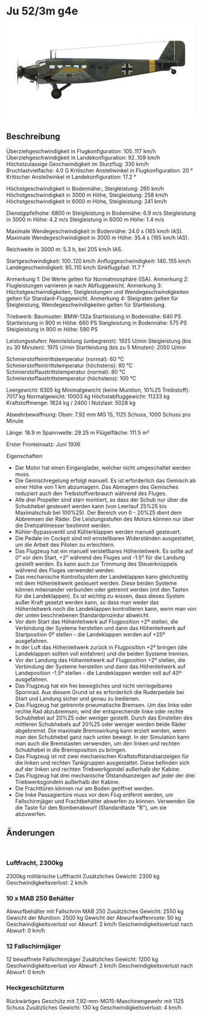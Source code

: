 ﻿# Ju 52/3m g4e

![ju523mg4e](../images/ju523mg4e.png)

## Beschreibung

Überziehgeschwindigkeit in Flugkonfiguration: 105..117 km/h
Überziehgeschwindigkeit in Landekonfiguration: 92..109 km/h
Höchstzulassige Geschwindigkeit im Sturzflug: 330 km/h
Bruchlastvielfache: 4.0 G
Kritischer Anstellwinkel in Flugkonfiguration: 20 °
Kritischer Anstellwinkel in Landekonfiguration: 17.2 °

Höchstgeschwindigkeit in Bodennähe:, Steigleistung: 260 km/h
Höchstgeschwindigkeit in 3000 m Höhe, Steigleistung: 258 km/h
Höchstgeschwindigkeit in 6000 m Höhe, Steigleistung: 241 km/h

Dienstgipfelhohe: 6800 m
Steigleistung in Bodennähe: 6.9 m/s
Steigleistung in 3000 m Höhe: 4.2 m/s
Steigleistung in 6000 m Höhe: 1.4 m/s

Maximale Wendegeschwindigkeit in Bodennähe: 24.0 s (165 km/h IAS).
Maximale Wendegeschwindigkeit in 3000 m Höhe: 35.4 s (165 km/h IAS).

Reichweite in 3000 m: 5.3 h, bei 205 km/h IAS.

Startgeschwindigkeit: 100..120 km/h
Anfluggeschwindigkeit: 140..155 km/h
Landegeschwindigkeit: 95..110 km/h
Sinkflugpfad: 11.7 °

Anmerkung 1: Die Werte gelten für Normatmosphäre (ISA).
Anmerkung 2: Flugleistungen varrieren je nach Abfluggewicht.
Anmerkung 3: Höchstgeschwindigkeiten, Steigleistungen und Wendegeschwindigkeiten gelten für Standard-Fluggewicht.
Anmerkung 4: Steigraten gelten für Steigleistung, Wendegeschwindigkeiten gelten für Startleistung.

Triebwerk:
Baumuster: BMW-132a
Startleistung in Bodennähe: 640 PS
Startleistung in 900 m Höhe: 660 PS
Steigleistung in Bodennähe: 575 PS
Steigleistung in 900 m Höhe: 590 PS

Leistungsstufen:
Nennleistung (unbegrenzt): 1925 U/min
Steigleistung (bis zu 30 Minuten): 1975 U/min
Startleistung (bis zu 5 Minuten): 2050 U/min

Schmierstoffeintrittstemperatur (normal): 60 °C
Schmierstoffeintrittstemperatur (höchstens): 80 °C
Schmierstoffaustrittstemperatur (normal): 80 °C
Schmierstoffaustrittstemperatur (höchstens): 100 °C

Leergewicht: 6305 kg
Minimalgewicht (keine Munition, 10%25 Treibstoff): 7017 kg
Normalgewicht: 10003 kg
Höchstabfluggewicht: 11333 kg
Kraftstoffmenge: 1824 kg / 2400 l
Nutzlast: 5028 kg

Abwehrbewaffnung:
Oben: 7.92 mm MG 15, 1125 Schuss, 1000 Schuss pro Minute

Länge: 18.9 m
Spannweite: 29.25 m
Flügelfläche: 111.5 m²

Erster Fronteinsatz: Juni 1936

Eigenschaften:
- Der Motor hat einen Einganglader, welcher nicht umgeschaltet werden muss.
- Die Gemischregelung erfolgt manuell. Es ist erforderlich das Gemisch ab einer Höhe von 1 km abzumagern. Das Abmagern des Gemisches reduziert auch den Treibstoffverbrauch während des Fluges.
- Alle drei Propeller sind starr montiert, so dass der Schub nur über die Schubhebel gesteuert werden kann (von Leerlauf 25%25 bis Maximalschub bei 100%25). Der Bereich von 0 - 20%25 dient dem Abbremsen der Räder. Die Leistungsstufen des Motors können nur über die Drehzahlmesser bestimmt werden.
- Kühler-Bypassventil und Kühlerklappen werden manuell gesteuert.
- Die Pedale im Cockpit sind mit einstellbaren Widerständen ausgestattet, um die Arbeit des Piloten zu erleichtern.
- Das Flugzeug hat ein manuell verstellbares Höhenleitwerk. Es sollte auf 0° vor dem Start, +2° während des Fluges und -1.5° für die Landung gestellt werden. Es kann auch zur Trimmung des Steuerknüppels während des Fluges verwendet werden.
- Das mechanische Kontrollsystem der Landeklappen kann gleichzeitig mit dem Höhenleitwerk gesteuert werden. Diese beiden Systeme können miteinander verbunden oder getrennt werden (mit den Tasten für die Landeklappen). Es ist wichtig zu wissen, dass dieses System außer Kraft gesetzt werden kann, so dass man weder das Höhenleitwerk noch die Landeklappen kontrollieren kann, wenn man von der unten beschriebenen Standardprozedur abweicht.
- Vor dem Start das Höhenleitwerk auf Flugposition +2º stellen, die Verbindung der Systeme herstellen und dann das Höhenleitwerk auf Startposition 0º stellen - die Landeklappen werden auf +25º ausgefahren. 
- In der Luft das Höhenleitwerk zurück in Flugposition +2º bringen (die Landeklappen sollten voll einfahren) und die beiden Systeme trennen.
- Vor der Landung das Höhenleitwerk auf Flugposition +2º stellen, die Verbindung der Systeme herstellen und dann das Höhenleitwerk auf Landeposition -1.5º stellen - die Landeklappen werden voll auf 40º ausgefahren.
- Das Flugzeug hat ein frei bewegliches und nicht verriegelbares Spornrad. Aus diesem Grund ist es erforderlich die Ruderpedale bei Start und Landung sicher und genau zu bedienen.
- Das Flugzeug hat getrennte pneumatische Bremsen. Um das linke oder rechte Rad abzubremsen, wird der entsprechende linke oder rechte Schubhebel auf 20%25 oder weniger gestellt. Durch das Einstellen des mittleren Schubhebels auf 20%25 oder weniger werden beide Räder abgebremst. Die maximale Bremswirkung kann erzielt werden, wenn man den Schubhebel ganz nach unten bewegt. In der Simulation kann man auch die Bremstasten verwenden, um den linken und rechten Schubhebel in die Bremsposition zu bringen.
- Das Flugzeug ist mit zwei mechanischen Kraftstoffstandsanzeigen für die linken und rechten Tankgruppen ausgestattet. Diese befinden sich auf der linken und rechten Triebwerkgondel außerhalb der Kabine.
- Das Flugzeug hat drei mechanische Ölstandsanzeigen auf jeder der drei Triebwerksgondeln außerhalb der Kabine.
- Die Frachttüren können nur am Boden geöffnet werden.
- Die linke Passagiertüre muss vor dem Flug entfernt werden, um Fallschirmjäger und Frachtbehälter abwerfen zu können. Verwenden Sie die Taste für den Bombenabwurf (Standardtaste "B"), um sie abzuwerfen.

## Änderungen
﻿

### Luftfracht, 2300kg

2300kg militärische Luftfracht
Zusätzliches Gewicht: 2300 kg
Geschwindigkeitsverlust: 2 km/h
﻿

### 10 x MAB 250 Behälter

Abwurfbehälter mit Fallschrim MAB 250
Zusätzliches Gewicht: 2550 kg
Gewicht der Munition: 2500 kg
Gewicht der Abwurfwaffenroste: 50 kg
Geschwindigkeitsverlust vor Abwurf: 2 km/h
Geschwindigkeitsverlust nach Abwurf: 0 km/h﻿

### 12 Fallschirmjäger

12 bewaffnete Fallschirmjäger
Zusätzliches Gewicht: 1200 kg
Geschwindigkeitsverlust vor Abwurf: 2 km/h
Geschwindigkeitsverlust nach Abwurf: 0 km/h﻿

### Heckgeschützturm

Rückwärtiges Geschütz mit 7,92-mm-MG15-Maschinengewehr mit 1125 Schuss
Zusätzliches Gewicht: 130 kg
Geschwindigkeitsverlust: 4 km/h